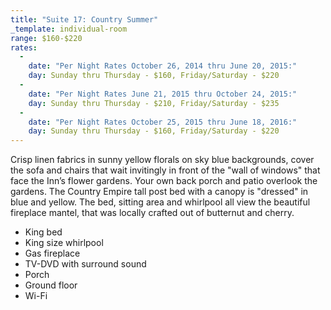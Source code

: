 ```yaml
---
title: "Suite 17: Country Summer"
_template: individual-room
range: $160-$220
rates:
  -
    date: "Per Night Rates October 26, 2014 thru June 20, 2015:"
    day: Sunday thru Thursday - $160, Friday/Saturday - $220
  -
    date: "Per Night Rates June 21, 2015 thru October 24, 2015:"
    day: Sunday thru Thursday - $210, Friday/Saturday - $235
  -
    date: "Per Night Rates October 25, 2015 thru June 18, 2016:"
    day: Sunday thru Thursday - $160, Friday/Saturday - $220
---
```


Crisp linen fabrics in sunny yellow florals on sky blue backgrounds, cover the sofa and chairs that wait invitingly in front of the "wall of windows" that face the Inn’s flower gardens. Your own back porch and patio overlook the gardens. The Country Empire tall post bed with a canopy is "dressed" in blue and yellow. The bed, sitting area and whirlpool all view the beautiful fireplace mantel, that was locally crafted out of butternut and cherry.
<div class="amenities">
  <ul class="amenities">
    <li>King bed</li>
    <li>King size whirlpool</li>
    <li>Gas fireplace</li>
    <li>TV-DVD with surround sound</li>
    <li>Porch</li>
    <li>Ground floor</li>
    <li>Wi-Fi</li>
  </ul>
</div>
